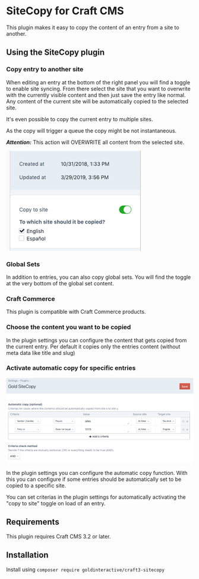 # SiteCopy for Craft CMS

This plugin makes it easy to copy the content of an entry from a site to another.

## Using the SiteCopy plugin

### Copy entry to another site

When editing an entry at the bottom of the right panel you will find a toggle to enable
site syncing. From there select the site that you want to overwrite with the currently
visible content and then just save the entry like normal. Any content of the current
site will be automatically copied to the selected site.

It's even possible to copy the current entry to multiple sites. 

As the copy will trigger a queue the copy might be not instantaneous. 

***Attention:*** This action will OVERWRITE all content from the selected site.

![Screenshot](resources/screenshots/screenshot1.png)

### Global Sets

In addition to entries, you can also copy global sets. You will find the toggle at the very bottom of the global set content.

### Craft Commerce

This plugin is compatible with Craft Commerce products.

### Choose the content you want to be copied
In the plugin settings you can configure the content that gets copied from the current entry.
Per default it copies only the entries content (without meta data like title and slug)

### Activate automatic copy for specific entries

![Screenshot](resources/screenshots/screenshot2.png)

In the plugin settings you can configure the automatic copy function. 
With this you can configure if some entries should be automatically set
to be copied to a specific site. 

You can set criterias in the plugin settings for automatically activating the "copy to site" toggle on load of an entry.

## Requirements

This plugin requires Craft CMS 3.2 or later.

## Installation

Install using `composer require goldinteractive/craft3-sitecopy` 
